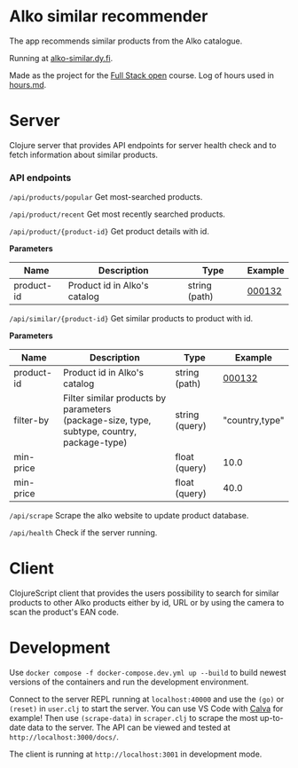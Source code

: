 # Alko similar recommender

The app recommends similar products from the Alko catalogue.

Running at [alko-similar.dy.fi](https://alko-similar.dy.fi).

Made as the project for the [Full Stack open](https://fullstackopen.com/) course. Log of hours used in [hours.md](hours.md).

# Server
Clojure server that provides API endpoints for server health check and to fetch information about similar products.

### API endpoints
`/api/products/popular` Get most-searched products.

`/api/product/recent` Get most recently searched products.

`/api/product/{product-id}` Get product details with id.

**Parameters**

| Name | Description | Type | Example |
|------|-------------|------|---------|
| product-id | Product id in Alko's catalog | string (path) | [000132](https://www.alko.fi/tuotteet/000132) |

`/api/similar/{product-id}` Get similar products to product with id.

**Parameters**

| Name | Description | Type | Example |
|------|-------------|------|---------|
| product-id | Product id in Alko's catalog | string (path) | [000132](https://www.alko.fi/tuotteet/000132) |
| filter-by  | Filter similar products by parameters<br>(package-size, type, subtype, country, package-type) | string (query) | "country,type" |
| min-price  | | float (query) | 10.0 |
| min-price  | | float (query) | 40.0 |

`/api/scrape` Scrape the alko website to update product database.

`/api/health` Check if the server running.

# Client
ClojureScript client that provides the users possibility to search for similar products to other Alko products either by id, URL or by using the camera to scan the product's EAN code.

# Development
Use `docker compose -f docker-compose.dev.yml up --build` to build newest versions of the containers and run the development environment.

Connect to the server REPL running at `localhost:40000` and use the `(go)` or `(reset)` in `user.clj` to start the server. You can use VS Code with [Calva](https://calva.io) for example! Then use `(scrape-data)` in `scraper.clj` to scrape the most up-to-date data to the server. The API can be viewed and tested at `http://localhost:3000/docs/`.

The client is running at `http://localhost:3001` in development mode.
